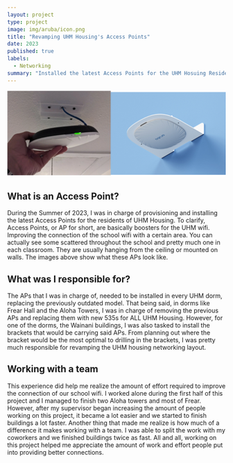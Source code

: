 ```yaml
---
layout: project
type: project
image: img/aruba/icon.png
title: "Revamping UHM Housing's Access Points"
date: 2023
published: true
labels:
  - Networking
summary: "Installed the latest Access Points for the UHM Hosuing Residents"
---
```


<img class="center" src="../img/aruba/pic1.png">

## What is an Access Point?

During the Summer of 2023, I was in charge of provisioning and installing the latest Access Points for the residents of UHM Housing. To clarify, Access Points, or AP for short, are basically boosters for the UHM wifi. Improving the connection of the school wifi with a certain area. You can actually see some scattered throughout the school and pretty much one in each classroom. They are usually hanging from the ceiling or mounted on walls. The images above show what these APs look like.

## What was I responsible for?

The APs that I was in charge of, needed to be installed in every UHM dorm, replacing the previously outdated model. That being said, in dorms like Frear Hall and the Aloha Towers, I was in charge of removing the previous APs and replacing them with new 535s for ALL UHM Housing. However, for one of the dorms, the Wainani buildings, I was also tasked to install the brackets that would be carrying said APs. From planning out where the bracket would be the most optimal to drilling in the brackets, I was pretty much responsible for revamping the UHM housing networking layout. 

## Working with a team

This experience did help me realize the amount of effort required to improve the connection of our school wifi. I worked alone during the first half of this project and I managed to finish two Aloha towers and most of Frear. However, after my supervisor began increasing the amount of people working on this project, it became a lot easier and we started to finish buildings a lot faster. Another thing that made me realize is how much of a difference it makes working with a team. I was able to split the work with my coworkers and we finished buildings twice as fast. All and all, working on this project helped me appreciate the amount of work and effort people put into providing better connections.

